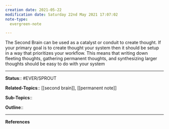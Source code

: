 ```yaml
---
creation date: 2021-05-22
modification date: Saturday 22nd May 2021 17:07:02
note-type: 
  evergreen-note

---
```


The Second Brain can be used as a catalyst or conduit to create thought. If your primary goal is to create thought your system then it should be setup in a way that prioritizes your workflow. This means that writing down fleeting thoughts, gathering permanent thoughts, and synthesizing larger thoughts should be easy to do with your system

---

**Status**:: #EVER/SPROUT 

**Related-Topics**:: [[second brain]], [[permanent note]]
	
**Sub-Topics**::
	
**Outline**::

--- 
**References**